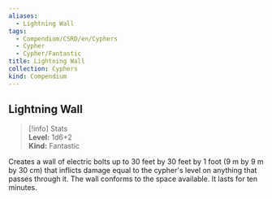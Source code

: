 ```yaml
---
aliases:
  - Lightning Wall
tags:
  - Compendium/CSRD/en/Cyphers
  - Cypher
  - Cypher/Fantastic
title: Lightning Wall
collection: Cyphers
kind: Compendium
---
```

## Lightning Wall  
>[!info] Stats  
> **Level:** 1d6+2  
> **Kind:** Fantastic
  
Creates a wall of electric bolts up to 30 feet by 30 feet by 1 foot (9 m by 9 m by 30 cm) that inflicts damage equal to the cypher's level on anything that passes through it. The wall conforms to the space available. It lasts for ten minutes.